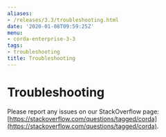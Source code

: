 ```yaml
---
aliases:
- /releases/3.3/troubleshooting.html
date: '2020-01-08T09:59:25Z'
menu:
- corda-enterprise-3-3
tags:
- troubleshooting
title: Troubleshooting
---
```



# Troubleshooting

Please report any issues on our StackOverflow page: [https://stackoverflow.com/questions/tagged/corda](https://stackoverflow.com/questions/tagged/corda).


